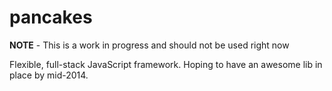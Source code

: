 pancakes
========

**NOTE** - This is a work in progress and should not be used right now

Flexible, full-stack JavaScript framework. Hoping to have
an awesome lib in place by mid-2014.



